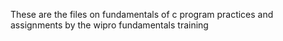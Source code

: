 These are the files on fundamentals of c program practices and assignments by the wipro fundamentals training

